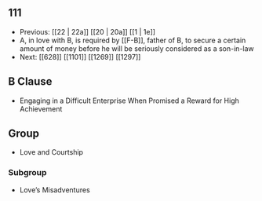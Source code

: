 ## 111
- Previous: [[22 | 22a]] [[20 | 20a]] [[1 | 1e]] 
- A, in love with B, is required by [[F-B]], father of B, to secure a certain amount of money before he will be seriously considered as a son-in-law
- Next: [[628]] [[1101]] [[1269]] [[1297]] 

## B Clause
- Engaging in a Difficult Enterprise When Promised a Reward for High Achievement

## Group
- Love and Courtship

### Subgroup
- Love’s Misadventures

